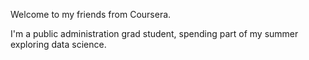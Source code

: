 Welcome to my friends from Coursera.

I'm a public administration grad student, spending part of my summer exploring data science.
